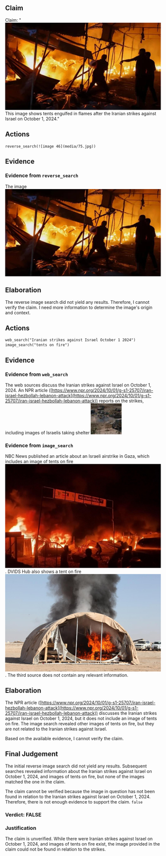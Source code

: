 ## Claim
Claim: "![image 46](media/75.jpg) This image shows tents engulfed in flames after the Iranian strikes against Israel on October 1, 2024."

## Actions
```
reverse_search(![image 46](media/75.jpg))
```

## Evidence
### Evidence from `reverse_search`
The image ![image 46](media/75.jpg)

## Elaboration
The reverse image search did not yield any results. Therefore, I cannot verify the claim. I need more information to determine the image's origin and context.


## Actions
```
web_search("Iranian strikes against Israel October 1 2024")
image_search("tents on fire")
```

## Evidence
### Evidence from `web_search`
The web sources discuss the Iranian strikes against Israel on October 1, 2024. An NPR article ([https://www.npr.org/2024/10/01/g-s1-25707/iran-israel-hezbollah-lebanon-attack](https://www.npr.org/2024/10/01/g-s1-25707/iran-israel-hezbollah-lebanon-attack)) reports on the strikes, including images of Israelis taking shelter ![image 2128](media/2025-07-20_11-01-1753009292-769516.jpg)

### Evidence from `image_search`
NBC News published an article about an Israeli airstrike in Gaza, which includes an image of tents on fire ![image 5659](media/2025-08-23_01-48-1755913714-148927.jpg). DVIDS Hub also shows a tent on fire ![image 5660](media/2025-08-23_01-48-1755913715-039340.jpg). The third source does not contain any relevant information.


## Elaboration
The NPR article ([https://www.npr.org/2024/10/01/g-s1-25707/iran-israel-hezbollah-lebanon-attack](https://www.npr.org/2024/10/01/g-s1-25707/iran-israel-hezbollah-lebanon-attack)) discusses the Iranian strikes against Israel on October 1, 2024, but it does not include an image of tents on fire. The image search revealed other images of tents on fire, but they are not related to the Iranian strikes against Israel.

Based on the available evidence, I cannot verify the claim.


## Final Judgement
The initial reverse image search did not yield any results. Subsequent searches revealed information about the Iranian strikes against Israel on October 1, 2024, and images of tents on fire, but none of the images matched the one in the claim.

The claim cannot be verified because the image in question has not been found in relation to the Iranian strikes against Israel on October 1, 2024. Therefore, there is not enough evidence to support the claim. `false`


### Verdict: FALSE

### Justification
The claim is unverified. While there were Iranian strikes against Israel on October 1, 2024, and images of tents on fire exist, the image provided in the claim could not be found in relation to the strikes.
